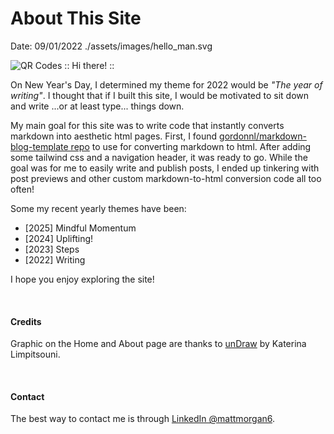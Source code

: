 # About This Site
Date: 09/01/2022
<PreviewImg>./assets/images/hello_man.svg</PreviewImg>

![QR Codes](./assets/images/hello_man.svg)
:: Hi there! ::
<br>

On New Year's Day, I determined my theme for 2022 would be <i>"The year of writing"</i>. I thought that if I built this site, I would be motivated to sit down and write ...or at least type... things down.

My main goal for this site was to write code that instantly converts markdown into aesthetic html pages. First, I found [gordonnl/markdown-blog-template repo](https://github.com/gordonnl/markdown-blog-template) to use for converting markdown to html. After adding some tailwind css and a navigation header, it was ready to go. While the goal was for me to easily write and publish posts, I ended up tinkering with post previews and other custom markdown-to-html conversion code all too often!

Some my recent yearly themes have been:
- [2025] Mindful Momentum
- [2024] Uplifting!
- [2023] Steps
- [2022] Writing

I hope you enjoy exploring the site!

<br>

#### Credits

Graphic on the Home and About page are thanks to [unDraw](https://undraw.co/illustrations) by Katerina Limpitsouni.

<br>

#### Contact

The best way to contact me is through [LinkedIn @mattmorgan6](https://linkedin.com/in/mattmorgan6).
<br>